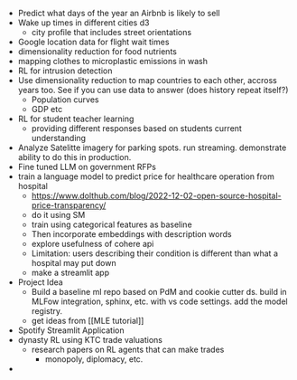- Predict what days of the year an Airbnb is likely to sell  
- Wake up times in different cities d3  
	- city profile that includes street orientations  
- Google location data for flight wait times
- dimensionality reduction for food nutrients  
- mapping clothes to microplastic emissions in wash  
- RL for intrusion detection
- Use dimensionality reduction to map countries to each other, accross years too. See if you can use data to answer (does history repeat itself?)
	- Population curves  
	- GDP etc
- RL for student teacher learning  
	- providing different responses based on students current understanding
- Analyze Satelitte imagery for parking spots. run streaming. demonstrate ability to do this in production.
- Fine tuned LLM on government RFPs
- train  a language model to predict price for healthcare operation from hospital
	- https://www.dolthub.com/blog/2022-12-02-open-source-hospital-price-transparency/
	- do it using SM  
	- train using categorical features as baseline  
	- Then incorporate embeddings with description words
	- explore usefulness of cohere api
	- Limitation: users describing their condition is different than what a hospital may put down  
	- make a streamlit app  
- Project Idea  
	- Build a baseline ml repo based on PdM and cookie cutter ds. build in MLFow integration, sphinx, etc. with vs code settings. add the model registry.
	- get ideas from [[MLE tutorial]]
- Spotify Streamlit Application
- dynasty RL using KTC trade valuations
	- research papers on RL agents that can make trades
		- monopoly, diplomacy, etc.
- 
